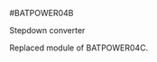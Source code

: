 <!--- PrjInfo ---> <!--- Please remove this line after manually editing --->
<!--- 00a56be08b96043df9e37d6aff7b6990 --->
<!--- Created:20170111-16:38: ---> 
<!--- Author:Mlab: ---> 
<!--- AuthorEmail:mlab@mlab.cz: ---> 
<!--- Tags:imported: ---> 
<!--- Ust:[End]: ---> 
<!--- Name:BATPOWER04B: --->
#BATPOWER04B 
<!--- LongName --->
Stepdown converter
<!--- ELongName ---> 

<!--- Lead --->
Replaced module of BATPOWER04C.
<!--- ELead ---> 


​
​
<!--- Description --->
<!--- EDescription --->
<!--- Content --->
<!--- EContent --->
            